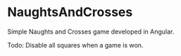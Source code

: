 # NaughtsAndCrosses

Simple Naughts and Crosses game developed in Angular.

Todo: Disable all squares when a game is won.
